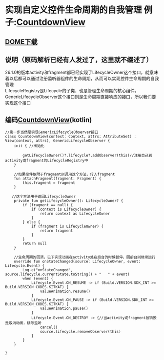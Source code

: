 # 实现自定义控件生命周期的自我管理 例子:[CountdownView](https://github.com/genius158/ANC/blob/master/app/src/main/java/com/yan/anc/widget/CountdownView.kt)

## [DOME下载]()

## 说明（原码解析已经有人发过了，这里就不缀述了）
26.1.0的版本activity和fragment都已经实现了LifecycleOwner这个接口，就意味着以后都可以通过注册监听器组件的生命周期，从而可以实现控件生命周期的自我管理
<br/>
LifecycleRegistry是Lifecycle的子类，也是管理生命周期的核心组件，GenericLifecycleObserver这个接口则是生命周期直接响应的接口，所以我们要实现这个接口

## 编码[CountdownView](https://github.com/genius158/ANC/blob/master/app/src/main/java/com/yan/anc/widget/CountdownView.kt)(kotlin)

```
//第一步当然是实现GenericLifecycleObserver接口
class CountdownView(context: Context, attrs: AttributeSet) : View(context, attrs), GenericLifecycleObserver {
    init { //出始化

        getLifecycleOwner()?.lifecycle?.addObserver(this)//注册自己到activity或fragment的LifecycleRegistry中
    }

    //如果控件依附于fragment则调用这个方法，传入fragment
    fun attachFragment(fragment: Fragment) {
        this.fragment = fragment
    }

   //这个方法用于返回LifecycleOwner
    private fun getLifecycleOwner(): LifecycleOwner? {
        if (fragment == null) {
            if (context is LifecycleOwner) {
                return context as LifecycleOwner
            }
        } else {
            if (fragment is LifecycleOwner) {
                return fragment
            }
        }
        return null
    }

    //生命周期的回调，已下实现动画在activity处在后台的时候暂停，回前台则继续运行
    override fun onStateChanged(source: LifecycleOwner, event: Lifecycle.Event) {
        Log.e("onStateChanged", source.lifecycle.currentState.toString() + "   " + event)
        when (event) {
            Lifecycle.Event.ON_RESUME -> if (Build.VERSION.SDK_INT >= Build.VERSION_CODES.KITKAT) {
                valueAnimation.resume()
            }
            Lifecycle.Event.ON_PAUSE -> if (Build.VERSION.SDK_INT >= Build.VERSION_CODES.KITKAT) {
                valueAnimation.pause()
            }
            Lifecycle.Event.ON_DESTROY -> {//当activity或fragment被销毁是取消动画，移除监听
                cancel()
                source.lifecycle.removeObserver(this)
            }
        }
    }

}
```